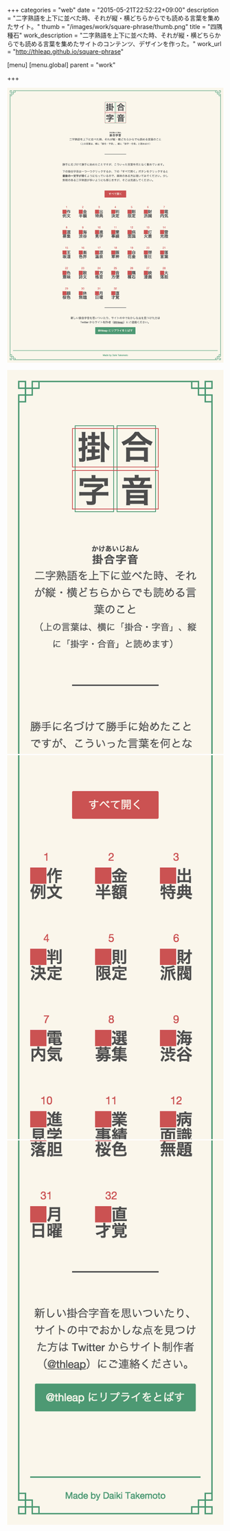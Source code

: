 +++
categories = "web"
date = "2015-05-21T22:52:22+09:00"
description = "二字熟語を上下に並べた時、それが縦・横どちらからでも読める言葉を集めたサイト。"
thumb = "/images/work/square-phrase/thumb.png"
title = "四隅種石"
work_description = "二字熟語を上下に並べた時、それが縦・横どちらからでも読める言葉を集めたサイトのコンテンツ、デザインを作った。"
work_url = "http://thleap.github.io/square-phrase"

[menu]
  [menu.global]
    parent = "work"

+++

![思い付いた四隅種石を掲載したページ](/images/work/square-phrase/index.png)

<div class="image-double">
  <img src="/images/work/square-phrase/index-sp.png" alt="スマホのように幅が狭いデバイスで見たときの状態。">
  <img src="/images/work/square-phrase/index-sp02.png" alt="スマホのように幅が狭いデバイスで見たときの状態。">
  <img src="/images/work/square-phrase/index-sp03.png" alt="スマホのように幅が狭いデバイスで見たときの状態。">
</div>
